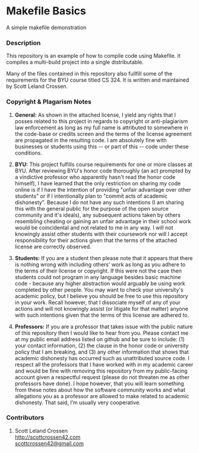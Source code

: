 # Makefile Basics

A simple makefile demonstration

### Description

This repository is an example of how to compile code using Makefile. it compiles a multi-build project into a single
distributable.

Many of the files contained in this repository also fullfill some of the requirements for the BYU course titled CS 324.
It is written and maintained by Scott Leland Crossen.

### Copyright & Plagarism Notes

1. **General:** As shown in the attached license, I yield any rights that I posses related to this project in regards to
copyright or anti-plagiarism law enforcement as long as my full name is attributed to somewhere in the code-base or credits
screen and the terms of the license agreement are propagated in the resulting code. I am absolutely fine with businesses
or students using this -- or part of this -- code under these conditions.

2. **BYU:** This project fulfills course requirements for one or more classes at BYU. After reviewing BYU's honor code
thoroughly (an act prompted by a vindictive professor who apparently hasn't read the honor code himself), I have learned
that the only restriction on sharing my code online is if I have the intention of providing "unfair advantage over other
students" or if I intentionally plan to "commit acts of academic dishonesty". Because I do not have any such intentions
(I am sharing this with the general public for the purpose of the open source community and it's ideals), any subsequent
actions taken by others resembling cheating or gaining an unfair advantage in their school work would be coincidental
and not related to me in any way. I will not knowingly assist other students with their coursework nor will I accept
responsibility for their actions given that the terms of the attached license are correctly observed.

3. **Students:** If you are a student then please note that it appears that there is nothing wrong with including others'
work as long as you adhere to the terms of their license or copyright. If this were not the case then students could not
program in any language besides basic machine code - because any higher abstraction would arguably be using work completed
by other people. You may want to check your university's academic policy, but I believe you should be free to use this
repository in your work. Recall however, that I dissociate myself of any of your actions and will not knowingly assist
(or litigate for that matter) anyone with such intentions given that the terms of this license are adhered to.

4. **Professors:** If you are a professor that takes issue with the public nature of this repository then I would like
to hear from you. Please contact me at my public email address listed on github and be sure to include: (1) your contact
information, (2) the clause in the honor code or university policy that I am breaking, and (3) any other information that
shows that academic dishonesty has occurred such as unattributed source code. I respect all the professors that I have
worked with in my academic career and would be fine with removing this repository from my public-facing account given a
respectful request (please do not threaten me as other professors have done). I hope however, that you will learn something
from these notes about how the software community works and what allegations you as a professor are allowed to make
related to academic dishonesty. That said, I’m usually very cooperative.

### Contributors

1. Scott Leland Crossen  
<http://scottcrossen42.com>  
<scottcrossen42@gmail.com>
